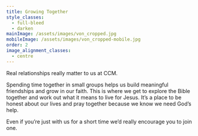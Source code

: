 ```yaml
---
title: Growing Together
style_classes:
  - full-bleed
  - darken
mainImage: /assets/images/von_cropped.jpg
mobileImage: /assets/images/von_cropped-mobile.jpg
order: 2
image_alignment_classes:
  - centre
---
```

Real relationships really matter to us at CCM.

Spending time together in small groups helps us build meaningful friendships and grow in our faith. This is where we get to explore the Bible together and work out what it means to live for Jesus. It’s a place to be honest about our lives and pray together because we know we need God’s help. 

Even if you’re just with us for a short time we’d really encourage you to join one.
